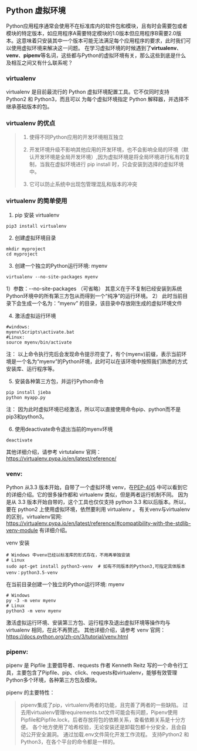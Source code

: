## Python 虚拟环境

Python应用程序通常会使用不在标准库内的软件包和模块，且有时会需要包或者模块的特定版本，如应用程序A需要特定模块的1.0版本但应用程序B需要2.0版本。这意味着只安装其中一个版本可能无法满足每个应用程序的要求，此时我们可以使用虚拟环境来解决这一问题。
在学习虚拟环境的时候遇到了**virtualenv**、**venv**、**pipenv**等名词，这些都与Python的虚拟环境有关，那么这些到底是什么及相互之间又有什么联系呢？

### virtualenv
virtualenv 是目前最流行的 Python 虚拟环境配置工具。它不仅同时支持 Python2 和 Python3，而且可以
为每个虚拟环境指定 Python 解释器，并选择不继承基础版本的包。

### virtualenv 的优点

> 1. 使得不同Python应用的开发环境相互独立
>
> 2. 开发环境升级不影响其他应用的开发环境，也不会影响全局的环境（默认开发环境是全局开发环境）,因为虚拟环境是将全局环境进行私有的复制，当我在虚拟环境进行 pip install 时，只会安装到选择的虚拟环境中。
>
> 3. 它可以防止系统中出现包管理混乱和版本的冲突
>

### virtualenv 的简单使用

1. pip 安装 virtualenv

```shell
pip3 install virtualenv 
```

2. 创建虚拟环境目录

```shell
mkdir myproject
cd myproject
```

3. 创建一个独立的Python运行环境: myenv

```shell
virtualenv --no-site-packages myenv  
```

 1）参数：--no-site-packages （可省略） 其意义在于不复制已经安装到系统Python环境中的所有第三方包从而得到一个“纯净”的运行环境。
 2） 此时当前目录下会生成一个名为：“myenv” 的目录，该目录中存放刚生成的虚拟环境文件

4. 激活虚拟运行环境

```shell
#windows:
myenv\Scripts\activate.bat
#Linux:
source myenv/bin/activate
```
注： 以上命令执行完后会发现命令提示符变了，有个(myenv)前缀，表示当前环境是一个名为“myenv”的Python环境，此时可以在该环境中按照我们熟悉的方式安装库、运行程序等。

5. 安装各种第三方包，并运行Python命令
```shell
pip install jieba
python myapp.py
```

注： 因为此时虚拟环境已经激活，所以可以直接使用命令pip、python而不是pip3和python3。

6. 使用deactivate命令退出当前的myenv环境

```shell
deactivate
```
其他详细介绍，请参考 virtutalenv 官网：https://virtualenv.pypa.io/en/latest/reference/

### venv:
Python 从3.3 版本开始，自带了一个虚拟环境 venv，在[PEP-405](https://legacy.python.org/dev/peps/pep-0405/) 中可以看到它的详细介绍。它的很多操作都和 virtualenv 类似，但是两者运行机制不同。
因为是从 3.3 版本开始自带的，这个工具也仅仅支持 python 3.3 和以后版本。所以，要在 python2 上使用虚拟环境，依然要利用 virtualenv 。
有关venv与virtualenv的区别，virtualenv官网: https://virtualenv.pypa.io/en/latest/reference/#compatibility-with-the-stdlib-venv-module 有详细介绍。

venv 安装
```shell
# Windows 中venv已经以标准库的形式存在，不用再单独安装
# Linux
sudo apt-get install python3-venv  # 如有不同版本的Python3,可指定具体版本venv：python3.5-venv
```

在当前目录创建一个独立的Python运行环境: myenv
```shell
# Windows
py -3 -m venv myenv  
# Linux 
python3 -m venv myenv
```
激活虚拟运行环境、安装第三方包、运行程序及退出虚拟环境等操作均与 virtualenv 相同，在此不再赘述。
其他详细介绍，请参考 venv 官网：https://docs.python.org/zh-cn/3/tutorial/venv.html

### pipenv:
pipenv 是 Pipfile 主要倡导者、requests 作者 Kenneth Reitz 写的一个命令行工具，主要包含了Pipfile、pip、click、requests和virtualenv，能够有效管理Python多个环境，各种第三方包及模块。

pipenv 的主要特性：

> pipenv集成了pip，virtualenv两者的功能，且完善了两者的一些缺陷。
> 过去用virtualenv管理requirements.txt文件可能会有问题，Pipenv使用Pipfile和Pipfile.lock，后者存放将包的依赖关系，查看依赖关系是十分方便。
> 各个地方使用了哈希校验，无论安装还是卸载包都十分安全，且会自动公开安全漏洞。
> 通过加载.env文件简化开发工作流程。
> 支持Python2 和 Python3，在各个平台的命令都是一样的。
